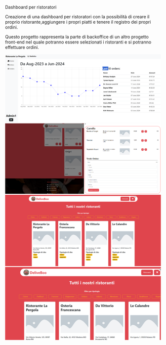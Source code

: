 Dashboard per ristoratori

Creazione di una dashboard per ristoratori con la possibilità di creare il proprio ristorante,aggiungere i propri piatti e tenere il registro dei propri ordini.

Questo progetto rappresenta la parte di backoffice di un altro progetto front-end nel quale potranno essere selezionati i ristoranti e si potranno effettuare ordini.

<img src="/public/Screenshot 2024-07-30 124034.png" alt="">
<img src="/public/Screenshot 2024-07-30 123938.png" alt="">
<img src="/public/Screenshot 2024-07-30 123902.png" alt="">
<img src="/public/Screenshot 2024-07-30 123833.png" alt="">
